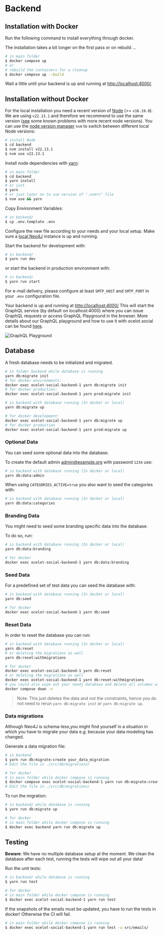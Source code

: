 # Backend

## Installation with Docker

Run the following command to install everything through docker.

The installation takes a bit longer on the first pass or on rebuild ...

```sh
# in main folder
$ docker compose up
# or
# rebuild the containers for a cleanup
$ docker compose up --build
```

Wait a little until your backend is up and running at [http://localhost:4000/](http://localhost:4000/).

## Installation without Docker

For the local installation you need a recent version of
[Node](https://nodejs.org/en/) (&gt;= `v16.19.0`). We are using
`v22.13.1` and therefore we recommend to use the same version
([see](https://github.com/Ocelot-Social-Community/Ocelot-Social/issues/4082)
some known problems with more recent node versions). You can use the
[node version manager](https://github.com/nvm-sh/nvm) `nvm` to switch
between different local Node versions:

```sh
# install Node
$ cd backend
$ nvm install v22.13.1
$ nvm use v22.13.1
```

Install node dependencies with [yarn](https://yarnpkg.com/en/):

```sh
# in main folder
$ cd backend
$ yarn install
# or just
$ yarn
# or just later on to use version of ".nvmrc" file
$ nvm use && yarn
```

Copy Environment Variables:

```sh
# in backend/
$ cp .env.template .env
```

Configure the new file according to your needs and your local setup. Make sure
a [local Neo4J](http://localhost:7474) instance is up and running.

Start the backend for development with:

```sh
# in backend/
$ yarn run dev
```

or start the backend in production environment with:

```sh
# in backend/
$ yarn run start
```

For e-mail delivery, please configure at least `SMTP_HOST` and `SMTP_PORT` in
your `.env` configuration file.

Your backend is up and running at [http://localhost:4000/](http://localhost:4000/)
This will start the GraphQL service \(by default on localhost:4000\) where you
can issue GraphQL requests or access GraphQL Playground in the browser.
More details about our GraphQL playground and how to use it with ocelot.social can be found [here](./src/graphql/GraphQL-Playground.md).

![GraphQL Playground](../.gitbook/assets/graphql-playground.png)

## Database

A fresh database needs to be initialized and migrated.

```sh
# in folder backend while database is running
yarn db:migrate init
# for docker environments:
docker exec ocelot-social-backend-1 yarn db:migrate init
# for docker production:
docker exec ocelot-social-backend-1 yarn prod:migrate init
```

```sh
# in backend with database running (In docker or local)
yarn db:migrate up

# for docker development:
docker exec ocelot-social-backend-1 yarn db:migrate up
# for docker production
docker exec ocelot-social-backend-1 yarn prod:migrate up
```

### Optional Data

You can seed some optional data into the database.

To create the default admin <admin@example.org> with password `1234` use:

```sh
# in backend with database running (In docker or local)
yarn db:data:admin
```

When using `CATEGORIES_ACTIVE=true` you also want to seed the categories with:

```sh
# in backend with database running (In docker or local)
yarn db:data:categories
```

### Branding Data

You might need to seed some branding specific data into the database.

To do so, run:

```sh
# in backend with database running (In docker or local)
yarn db:data:branding

# for docker
docker exec ocelot-social-backend-1 yarn db:data:branding
```

### Seed Data

For a predefined set of test data you can seed the database with:

```sh
# in backend with database running (In docker or local)
yarn db:seed

# for docker
docker exec ocelot-social-backend-1 yarn db:seed
```

### Reset Data

In order to reset the database you can run:

```sh
# in backend with database running (In docker or local)
yarn db:reset
# or deleting the migrations as well
yarn db:reset:withmigrations

# for docker
docker exec ocelot-social-backend-1 yarn db:reset
# or deleting the migrations as well
docker exec ocelot-social-backend-1 yarn db:reset:withmigrations
# you could also wipe out your neo4j database and delete all volumes with:
docker compose down -v
```

> Note: This just deletes the data and not the constraints, hence you do not need to rerun `yarn db:migrate init` or `yarn db:migrate up`.

### Data migrations

Although Neo4J is schema-less,you might find yourself in a situation in which
you have to migrate your data e.g. because your data modeling has changed.

Generate a data migration file:

```sh
# in backend
$ yarn run db:migrate:create your_data_migration
# Edit the file in ./src/db/migrations/

# for docker
# in main folder while docker compose is running
$ docker compose exec ocelot-social-backend-1 yarn run db:migrate:create your_data_migration
# Edit the file in ./src/db/migrations/
```

To run the migration:

```sh
# in backend/ while database is running
$ yarn run db:migrate up

# for docker
# in main folder while docker compose is running
$ docker exec backend yarn run db:migrate up
```

## Testing

**Beware**: We have no multiple database setup at the moment. We clean the
database after each test, running the tests will wipe out all your data!

Run the unit tests:

```sh
# in backend/ while database is running
$ yarn run test

# for docker
# in main folder while docker compose is running
$ docker exec ocelot-social-backend-1 yarn run test
```

If the snapshots of the emails must be updated, you have to run the tests in docker! Otherwise the CI will fail.

```sh
# in main folder while docker compose is running
$ docker exec ocelot-social-backend-1 yarn run test -u src/emails/
```
